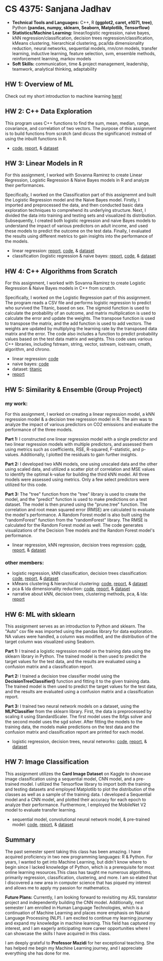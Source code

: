 # CS 4375: Sanjana Jadhav

- **Technical Tools and Languages:** C++, R **(ggplot2, caret, e1071, tree)**, Python **(pandas, numpy, sklearn, Seaborn, Matplotlib, Tensorflow)**
- **Statistics/Machine Learning:** linear/logistic regression, naive bayes, kNN regression/classification, decision trees regression/classification, kMeans clustering, hierarchical clustering, pca/lda dimensionality reduction, neural networks, sequential models, rnn/cnn models, transfer learning, inductive learning, feature selection, svm, ensemble methods, reinforcement learning, markov models
- **Soft Skills:** communication, time & project management, leadership, teamwork, analytical thinking, adaptability

## HW 1: Overview of ML

Check out my short introduction to machine learning [here!](Overview_of_ML.pdf)

## HW 2: C++ Data Exploration

This program uses C++ functions to find the sum, mean, median, range, covariance, and correlation of two vectors. The purpose of this assignment is to build functions from scratch (and dicuss the significance) instead of using the inbuilt functions in R.

- [code](C++_Data_Exploration/main.cpp), [report](C++_Data_Exploration/C++_Data_Exploration_Report.pdf), & [dataset](C++_Data_Exploration/Boston.csv)

## HW 3: Linear Models in R

For this assignment, I worked with Sovanna Ramirez to create Linear Regression, Logistic Regression & Naive Bayes models in R and analyze their performances.

Specifically, I worked on the Classification part of this assignemnt and built the Logistic Regression model and the Naive Bayes model. Firstly, I imported and preprocessed the data, and then conducted basic data exploration techniques to comprehend its underlying structure. Next, I divided the data into training and testing sets and visualized its distribution. Subsequently, I created both logistic regression and naive Bayes models to understand the impact of various predictors on adult income, and used these models to predict the outcome on the test data. Finally, I evaluated the results using different metrics to gain insights into the performance of the models.

- linear regression: [report](Linear_Models/Regression.pdf), [code](Linear_Models/Regression.Rmd), & [dataset](Linear_Models/diamonds.csv) <br>
- classification (logistic regression & naive bayes: [report](Linear_Models/Classification.pdf), [code](Linear_Models/Classification.Rmd), & [dataset](Linear_Models/adult.csv)

## HW 4: C++ Algorithms from Scratch

For this assignment, I worked with Sovanna Ramirez to create Logistic Regression & Naive Bayes models in C++ from scratch.

Specifically, I worked on the Logistic Regression part of this assignment. The program reads a CSV file and performs logistic regression to predict who survived the Titanic, based on sex. The sigmoid function is used to calculate the probability of an outcome, and matrix multiplication is used to calculate the error and update the weights. The transpose function is used to transpose the matrix, and the add function is used to add vectors. The weights are updated by multiplying the learning rate by the transposed data matrix and the error. The code also includes a function to predict probability values based on the test data matrix and weights. This code uses various C++ libraries, including fstream, string, vector, sstream, iostream, cmath, algorithm, and chrono.

- linear regression: [code](C++_Algorithms_from_Scratch/Logistic_Regression/main.cpp)
- naive bayes: [code](C++_Algorithms_from_Scratch/Naive_Bayes/main.cpp)
- dataset: [titanic](C++_Algorithms_from_Scratch/titanic_project.csv)
- [report](C++_Algorithms_from_Scratch/ML_Algorithms_from_Scratch.pdf)

## HW 5: Similarity & Ensemble (Group Project)

### my work:

For this assignment, I worked on creating a linear regression model, a kNN regression model & a decision tree regression model in R. The aim was to analyze the impact of various predictors on CO2 emissions and evaluate the performance of the three models. 

**Part 1:** I constructed one linear regression model with a single predictor and two linear regression models with multiple predictors, and assessed them using metrics such as coefficients, RSE, R-squared, F-statistic, and p-values. Additionally, I plotted the residuals to gain further insights.

**Part 2:** I developed two kNN models, one using unscaled data and the other using scaled data, and utilized a scatter plot of correlation and MSE values to identify the optimal k-value for building the third kNN model. All three models were assessed using metrics. Only a few select predictors were utilized for this code.

**Part 3:** The "tree" function from the "tree" library is used to create the model, and the "predict" function is used to make predictions on a test dataset. The model is then pruned using the "prune.tree" function. The correlation and root mean squared error (RMSE) are calculated to evaluate the model's performance. A Random Forest model is also built using the "randomForest" function from the "randomForest" library. The RMSE is calculated for the Random Forest model as well. The code generates visualizations of the Decision Tree models and the Random Forest model's performance.
- linear regression, kNN regression, decision trees regression: [code](Similarity_&_Ensemble/Part_1_Regression/Regression.Rmd), [report](Similarity_&_Ensemble/Part_1_Regression/Regression.pdf), & [dataset](Similarity_&_Ensemble/Part_1_Regression/Fuel_Consumption_2000-2022.csv)

### other members:
- logistic regression, kNN classification, decision trees classification: [code](Similarity_&_Ensemble/Part_2_Classification/Classification.rmd), [report](Similarity_&_Ensemble/Part_2_Classification/Classification.pdf), & [dataset](Similarity_&_Ensemble/Part_2_Classification/dataset.csv)
- kMeans clustering & hierarchical clustering: [code](Similarity_&_Ensemble/Part_3_Clustering/Clustering.Rmd), [report](Similarity_&_Ensemble/Part_3_Clustering/Clustering.pdf), & [dataset](Similarity_&_Ensemble/Part_3_Clustering/dataset.csv)
- pca & lda dimensionality reduction: [code](Similarity_&_Ensemble/Part_4_Dimensionality_Reduction/Dimensionality_Reduction.Rmd), [report](Similarity_&_Ensemble/Part_4_Dimensionality_Reduction/Dimensonality_Reduction.pdf), & [dataset](Similarity_&_Ensemble/Part_4_Dimensionality_Reduction/Fuel_Consumption_2000-2022.csv)
- narrative about kNN, decision trees, clustering methods, pca, & lda: [report](Similarity_&_Ensemble/Part_5_Narrative/Narrative/Narrative.pdf)

## HW 6: ML with sklearn
This assignment serves as an introduction to Python and sklearn. The "Auto" csv file was imported using the pandas library for data exploration. NA values were handled, a column was modified, and the distribution of the target column was visualized using Seaborn. 

**Part 1:** I trained a logistic regression model on the training data using the sklearn library in Python. The trained model is then used to predict the target values for the test data, and the results are evaluated using a confusion matrix and a classification report.

**Part 2:** I trained a decision tree classifier model using the **DecisionTreeClassifier()** function and fitting it to the given training data. The trained model is then used to predict the target values for the test data, and the results are evaluated using a confusion matrix and a classification report.

**Part 3:** I trained two neural network models on a dataset, using the **MLPClassifier** from the sklearn library. First, the data is preprocessed by scaling it using StandardScaler. The first model uses the lbfgs solver and the second model uses the sgd solver. After fitting the models to the training data, the models make predictions on the test data and the confusion matrix and classification report are printed for each model.
- logistic regression, decision trees, neural networks: [code](ML_with_sklearn/ml_sklearn.ipynb), [report](ML_with_sklearn/ml_sklearn.pdf), & [dataset](ML_with_sklearn/Auto.csv)

## HW 7: Image Classification
This assignment utilizes the **Card Image Dataset** on Kaggle to showcase image classification using a sequential model, CNN model, and a pre-trained model. I utilized the Tensorflow library to import both the training and testing datasets and employed Matplotlib to plot the distribution of the classes as well as a sample of the training data. 
I developed a Sequential model and a CNN model, and plotted their accuracy for each epoch to analyze their performance. Furthermore, I employed the MobileNet V2 model to evaluate transfer learning.
- sequential model, convolutional neural network model, & pre-trained model: [code](Image_Classification/image_classification.ipynb), [report](Image_Classification/image_classification.pdf), & [dataset](Image_Classification/data)

## Summary
The past semester spent taking this class has been amazing. I have acquired proficiency in two new programming languages: R & Python. For years, I wanted to get into Machine Learning, but didn't know where to begin since I lacked knowledge of Python, which is a prerequisite for most online learning resources.This class has taught me numerous algorithms, primarily regression, classification, clustering, and more. I am so elated that I discovered a new area in computer science that has piqued my interest and allows me to apply my passion for mathematics.

**Future Plans:** Currently, I am looking forward to revisiting my ASL translator project and independently building the CNN model. Additionally, next semester I am enrolled in Human Language Technologies, which is a continuation of Machine Learning and places more emphasis on Natural Language Processing (NLP). I am excited to continue my learning journey and expand my knowledge in machine learning. This field has captured my interest, and I am eagerly anticipating more career opportunities where I can showcase the skills I have acquired in this class.

I am deeply grateful to **Professor Mazidi** for her exceptional teaching. She has helped me begin my Machine Learning journey, and I appreciate everything she has done for me.
